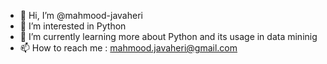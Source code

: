- 👋 Hi, I’m @mahmood-javaheri
- 👀 I’m interested in Python
- 🌱 I’m currently learning more about Python and its usage in data mininig
- 📫 How to reach me : mahmood.javaheri@gmail.com

<!---
mahmood-javaheri/mahmood-javaheri is a ✨ special ✨ repository because its `README.md` (this file) appears on your GitHub profile.
You can click the Preview link to take a look at your changes.
--->
